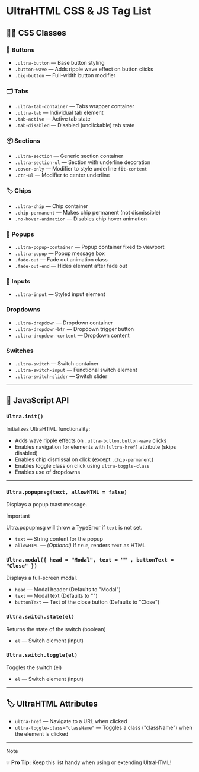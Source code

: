 # UltraHTML CSS & JS Tag List

## 🧑‍🎨 CSS Classes

### 🔘 Buttons
- `.ultra-button` — Base button styling  
- `.button-wave` — Adds ripple wave effect on button clicks  
- `.big-button` — Full-width button modifier  

### 🗂️ Tabs
- `.ultra-tab-container` — Tabs wrapper container  
- `.ultra-tab` — Individual tab element  
- `.tab-active` — Active tab state  
- `.tab-disabled` — Disabled (unclickable) tab state  

### 📦 Sections
- `.ultra-section` — Generic section container  
- `.ultra-section-ul` — Section with underline decoration  
- `.cover-only` — Modifier to style underline `fit-content`  
- `.ctr-ul` — Modifier to center underline  

### 🏷️ Chips
- `.ultra-chip` — Chip container  
- `.chip-permanent` — Makes chip permanent (not dismissible)  
- `.no-hover-animation` — Disables chip hover animation  

### 💬 Popups
- `.ultra-popup-container` — Popup container fixed to viewport  
- `.ultra-popup` — Popup message box  
- `.fade-out` — Fade out animation class  
- `.fade-out-end` — Hides element after fade out  

### 📝 Inputs
- `.ultra-input` — Styled input element  

### Dropdowns
- `.ultra-dropdown` — Dropdown container
- `.ultra-dropdown-btn` — Dropdown trigger button
- `.ultra-dropdown-content` — Dropdown content

### Switches
- `.ultra-switch` — Switch container
- `.ultra-switch-input` — Functional switch element
- `.ultra-switch-slider` — Switsh slider

---

## 🧠 JavaScript API

### `Ultra.init()`
Initializes UltraHTML functionality:
- Adds wave ripple effects on `.ultra-button.button-wave` clicks  
- Enables navigation for elements with `[ultra-href]` attribute (skips disabled)  
- Enables chip dismissal on click (except `.chip-permanent`)  
- Enables toggle class on click using `ultra-toggle-class`
- Enables use of dropdowns

---

### `Ultra.popupmsg(text, allowHTML = false)`
Displays a popup toast message.

> [!IMPORTANT]
> Ultra.popupmsg will throw a TypeError if `text` is not set.

- `text` — String content for the popup  
- `allowHTML` — *(Optional)* If `true`, renders `text` as HTML  

### `Ultra.modal({ head = "Modal", text = "" , buttonText = "Close" })`
Displays a full-screen modal.

- `head` — Modal header (Defaults to "Modal")
- `text` — Modal text (Defaults to "")
- `buttonText` — Text of the close button (Defaults to "Close")

### `Ultra.switch.state(el)`
Returns the state of the switch (boolean)

- `el` — Switch element (input)

### `Ultra.switch.toggle(el)`
Toggles the switch (el)

- `el` — Switch element (input)

---

## 🏷️ UltraHTML Attributes

- `ultra-href` — Navigate to a URL when clicked  
- `ultra-toggle-class="className"` — Toggles a class ("className") when the element is clicked

---

> [!NOTE]
> 💡 **Pro Tip:** Keep this list handy when using or extending UltraHTML!
